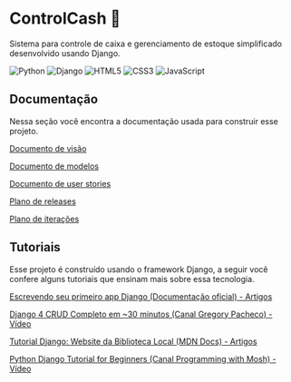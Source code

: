 # ControlCash 💸

Sistema para controle de caixa e gerenciamento de estoque simplificado
desenvolvido usando Django.

![Python](https://img.shields.io/badge/python-3670A0?style=for-the-badge&logo=python&logoColor=ffdd54)
![Django](https://img.shields.io/badge/django-%23092E20.svg?style=for-the-badge&logo=django&logoColor=white)
![HTML5](https://img.shields.io/badge/html5-%23E34F26.svg?style=for-the-badge&logo=html5&logoColor=white)
![CSS3](https://img.shields.io/badge/css3-%231572B6.svg?style=for-the-badge&logo=css3&logoColor=white)
![JavaScript](https://img.shields.io/badge/javascript-%23323330.svg?style=for-the-badge&logo=javascript&logoColor=%23F7DF1E)

## Documentação

Nessa seção você encontra a documentação usada para construir esse projeto.

[Documento de visão](./docs/documento-de-visao.md)

[Documento de modelos](./docs/documento-de-modelos.md)

[Documento de user stories](./docs/user-stories.md)

[Plano de releases](./docs/plano-releases.md)

[Plano de iterações](./docs/plano-iteracoes.md)

## Tutoriais

Esse projeto é construído usando o framework Django, a seguir você confere
alguns tutoriais que ensinam mais sobre essa tecnologia.

[Escrevendo seu primeiro app Django (Documentação oficial) - Artigos](https://docs.djangoproject.com/pt-br/4.0/intro/tutorial01/)

[Django 4 CRUD Completo em ~30 minutos (Canal Gregory Pacheco) - Vídeo](https://www.youtube.com/watch?v=GGBzMpIAgz4)

[Tutorial Django: Website da Biblioteca Local (MDN Docs) - Artigos](https://developer.mozilla.org/pt-BR/docs/Learn/Server-side/Django/Tutorial_local_library_website)

[Python Django Tutorial for Beginners (Canal Programming with Mosh) - Vídeo](https://www.youtube.com/watch?v=rHux0gMZ3Eg)
